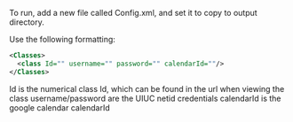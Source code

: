 To run, add a new file called Config.xml, and set it to copy to output directory.

Use the following formatting:
```xml
<Classes>
  <class Id="" username="" password="" calendarId=""/>
</Classes>
```

Id is the numerical class Id, which can be found in the url when viewing the class
username/password are the UIUC netid credentials
calendarId is the google calendar calendarId
